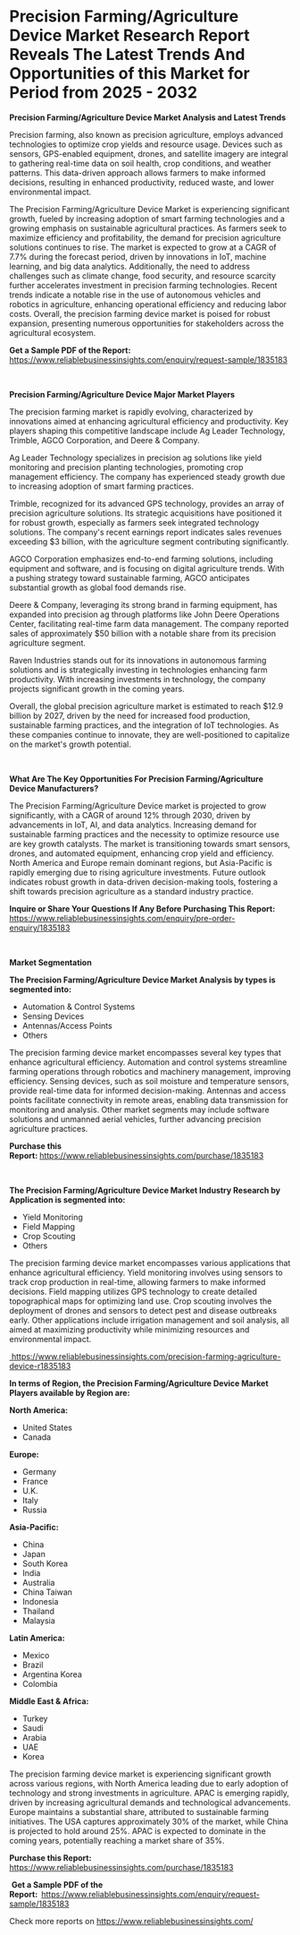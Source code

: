 <p><h1>Precision Farming/Agriculture Device Market Research Report Reveals The Latest Trends And Opportunities of this Market for Period from 2025 - 2032</h1></p><p><strong>Precision Farming/Agriculture Device Market Analysis and Latest Trends</strong></p>
<p><p>Precision farming, also known as precision agriculture, employs advanced technologies to optimize crop yields and resource usage. Devices such as sensors, GPS-enabled equipment, drones, and satellite imagery are integral to gathering real-time data on soil health, crop conditions, and weather patterns. This data-driven approach allows farmers to make informed decisions, resulting in enhanced productivity, reduced waste, and lower environmental impact.</p><p>The Precision Farming/Agriculture Device Market is experiencing significant growth, fueled by increasing adoption of smart farming technologies and a growing emphasis on sustainable agricultural practices. As farmers seek to maximize efficiency and profitability, the demand for precision agriculture solutions continues to rise. The market is expected to grow at a CAGR of 7.7% during the forecast period, driven by innovations in IoT, machine learning, and big data analytics. Additionally, the need to address challenges such as climate change, food security, and resource scarcity further accelerates investment in precision farming technologies. Recent trends indicate a notable rise in the use of autonomous vehicles and robotics in agriculture, enhancing operational efficiency and reducing labor costs. Overall, the precision farming device market is poised for robust expansion, presenting numerous opportunities for stakeholders across the agricultural ecosystem.</p></p>
<p><strong>Get a Sample PDF of the Report:&nbsp;</strong> <a href="https://www.reliablebusinessinsights.com/enquiry/request-sample/1835183?utm_campaign=2287&utm_medium=2&utm_source=Github&utm_content=ia&utm_term=26032025&utm_id=precision-farmingagriculture-device">https://www.reliablebusinessinsights.com/enquiry/request-sample/1835183</a></p>
<p>&nbsp;</p>
<p><strong>Precision Farming/Agriculture Device Major Market Players</strong></p>
<p><p>The precision farming market is rapidly evolving, characterized by innovations aimed at enhancing agricultural efficiency and productivity. Key players shaping this competitive landscape include Ag Leader Technology, Trimble, AGCO Corporation, and Deere & Company.</p><p>Ag Leader Technology specializes in precision ag solutions like yield monitoring and precision planting technologies, promoting crop management efficiency. The company has experienced steady growth due to increasing adoption of smart farming practices.</p><p>Trimble, recognized for its advanced GPS technology, provides an array of precision agriculture solutions. Its strategic acquisitions have positioned it for robust growth, especially as farmers seek integrated technology solutions. The company's recent earnings report indicates sales revenues exceeding $3 billion, with the agriculture segment contributing significantly.</p><p>AGCO Corporation emphasizes end-to-end farming solutions, including equipment and software, and is focusing on digital agriculture trends. With a pushing strategy toward sustainable farming, AGCO anticipates substantial growth as global food demands rise.</p><p>Deere & Company, leveraging its strong brand in farming equipment, has expanded into precision ag through platforms like John Deere Operations Center, facilitating real-time farm data management. The company reported sales of approximately $50 billion with a notable share from its precision agriculture segment.</p><p>Raven Industries stands out for its innovations in autonomous farming solutions and is strategically investing in technologies enhancing farm productivity. With increasing investments in technology, the company projects significant growth in the coming years.</p><p>Overall, the global precision agriculture market is estimated to reach $12.9 billion by 2027, driven by the need for increased food production, sustainable farming practices, and the integration of IoT technologies. As these companies continue to innovate, they are well-positioned to capitalize on the market's growth potential.</p></p>
<p>&nbsp;</p>
<p><strong>What Are The Key Opportunities For Precision Farming/Agriculture Device Manufacturers?</strong></p>
<p><p>The Precision Farming/Agriculture Device market is projected to grow significantly, with a CAGR of around 12% through 2030, driven by advancements in IoT, AI, and data analytics. Increasing demand for sustainable farming practices and the necessity to optimize resource use are key growth catalysts. The market is transitioning towards smart sensors, drones, and automated equipment, enhancing crop yield and efficiency. North America and Europe remain dominant regions, but Asia-Pacific is rapidly emerging due to rising agriculture investments. Future outlook indicates robust growth in data-driven decision-making tools, fostering a shift towards precision agriculture as a standard industry practice.</p></p>
<p><strong>Inquire or Share Your Questions If Any Before Purchasing This Report:</strong> <a href="https://www.reliablebusinessinsights.com/enquiry/pre-order-enquiry/1835183?utm_campaign=2287&utm_medium=2&utm_source=Github&utm_content=ia&utm_term=26032025&utm_id=precision-farmingagriculture-device">https://www.reliablebusinessinsights.com/enquiry/pre-order-enquiry/1835183</a></p>
<p>&nbsp;</p>
<p><strong>Market Segmentation</strong></p>
<p><strong>The Precision Farming/Agriculture Device Market Analysis by types is segmented into:</strong></p>
<p><ul><li>Automation & Control Systems</li><li>Sensing Devices</li><li>Antennas/Access Points</li><li>Others</li></ul></p>
<p><p>The precision farming device market encompasses several key types that enhance agricultural efficiency. Automation and control systems streamline farming operations through robotics and machinery management, improving efficiency. Sensing devices, such as soil moisture and temperature sensors, provide real-time data for informed decision-making. Antennas and access points facilitate connectivity in remote areas, enabling data transmission for monitoring and analysis. Other market segments may include software solutions and unmanned aerial vehicles, further advancing precision agriculture practices.</p></p>
<p><strong>Purchase this Report:&nbsp;</strong><a href="https://www.reliablebusinessinsights.com/purchase/1835183?utm_campaign=2287&utm_medium=2&utm_source=Github&utm_content=ia&utm_term=26032025&utm_id=precision-farmingagriculture-device">https://www.reliablebusinessinsights.com/purchase/1835183</a></p>
<p>&nbsp;</p>
<p><strong>The Precision Farming/Agriculture Device Market Industry Research by Application is segmented into:</strong></p>
<p><ul><li>Yield Monitoring</li><li>Field Mapping</li><li>Crop Scouting</li><li>Others</li></ul></p>
<p><p>The precision farming device market encompasses various applications that enhance agricultural efficiency. Yield monitoring involves using sensors to track crop production in real-time, allowing farmers to make informed decisions. Field mapping utilizes GPS technology to create detailed topographical maps for optimizing land use. Crop scouting involves the deployment of drones and sensors to detect pest and disease outbreaks early. Other applications include irrigation management and soil analysis, all aimed at maximizing productivity while minimizing resources and environmental impact.</p></p>
<p><a href="https://www.reliablebusinessinsights.com/precision-farming-agriculture-device-r1835183?utm_campaign=2287&utm_medium=2&utm_source=Github&utm_content=ia&utm_term=26032025&utm_id=precision-farmingagriculture-device">&nbsp;https://www.reliablebusinessinsights.com/precision-farming-agriculture-device-r1835183</a></p>
<p><strong>In terms of Region, the Precision Farming/Agriculture Device Market Players available by Region are:</strong></p>
<p>
    <p> <strong> North America: </strong>
        <ul>
            <li>United States</li>
            <li>Canada</li>
        </ul>
        </p> 
    <p> <strong> Europe: </strong>
        <ul>
            <li>Germany</li>
            <li>France</li>
            <li>U.K.</li>
            <li>Italy</li>
            <li>Russia</li>
        </ul>
        </p> 
    <p> <strong> Asia-Pacific: </strong>
        <ul>
            <li>China</li>
            <li>Japan</li>
            <li>South Korea</li>
            <li>India</li>
            <li>Australia</li>
            <li>China Taiwan</li>
            <li>Indonesia</li>
            <li>Thailand</li>
            <li>Malaysia</li>
        </ul>
        </p> 
    <p> <strong> Latin America: </strong>
        <ul>
            <li>Mexico</li>
            <li>Brazil</li>
            <li>Argentina Korea</li>
            <li>Colombia</li>
        </ul>
        </p> 
    <p> <strong> Middle East & Africa: </strong>
        <ul>
            <li>Turkey</li>
            <li>Saudi</li>
            <li>Arabia</li>
            <li>UAE</li>
            <li>Korea</li>
        </ul>
    </p>
    </p>
<p><p>The precision farming device market is experiencing significant growth across various regions, with North America leading due to early adoption of technology and strong investments in agriculture. APAC is emerging rapidly, driven by increasing agricultural demands and technological advancements. Europe maintains a substantial share, attributed to sustainable farming initiatives. The USA captures approximately 30% of the market, while China is projected to hold around 25%. APAC is expected to dominate in the coming years, potentially reaching a market share of 35%.</p></p>
<p><strong>Purchase this Report: </strong><a href="https://www.reliablebusinessinsights.com/purchase/1835183?utm_campaign=2287&utm_medium=2&utm_source=Github&utm_content=ia&utm_term=26032025&utm_id=precision-farmingagriculture-device">https://www.reliablebusinessinsights.com/purchase/1835183</a></p>
<p>&nbsp;<strong>Get a Sample PDF of the Report:&nbsp;&nbsp;</strong><a href="https://www.reliablebusinessinsights.com/enquiry/request-sample/1835183?utm_campaign=2287&utm_medium=2&utm_source=Github&utm_content=ia&utm_term=26032025&utm_id=precision-farmingagriculture-device">https://www.reliablebusinessinsights.com/enquiry/request-sample/1835183</a></p>
<p><strong></strong></p>
<p>Check more reports on <a href="https://www.reliablebusinessinsights.com/?utm_campaign=2287&utm_medium=2&utm_source=Github&utm_content=ia&utm_term=26032025&utm_id=precision-farmingagriculture-device">https://www.reliablebusinessinsights.com/</a></p>